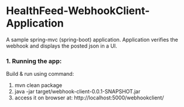 # HealthFeed-WebhookClient-Application
A sample spring-mvc (spring-boot) application. Application verifies the webhook and displays the posted json in a UI. 

### 1. Running the app:
Build & run using command:

1. mvn clean package
2. java -jar target/webhook-client-0.0.1-SNAPSHOT.jar
3. access it on browser at: http://localhost:5000/webhookclient/

